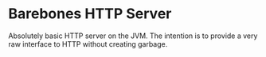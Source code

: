 Barebones HTTP Server
=====================

Absolutely basic HTTP server on the JVM.  The intention is to provide a very raw interface to HTTP without creating garbage.